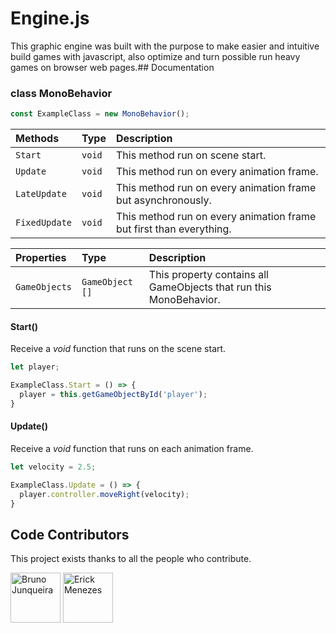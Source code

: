 
# Engine.js

This graphic engine was built with the purpose to make easier and intuitive build games with javascript, also optimize and turn possible run heavy games on browser web pages.## Documentation

### class MonoBehavior

```js
const ExampleClass = new MonoBehavior();
```

| Methods      | Type       | Description                                                         |
| :----------- | :--------- | :----------------------------------------------------------------   |
| `Start`      | `void`     | This method run on scene start.                                     |
| `Update`     | `void`     | This method run on every animation frame.                           |
| `LateUpdate` | `void`     | This method run on every animation frame but asynchronously.        |
| `FixedUpdate`| `void`     | This method run on every animation frame but first than everything. |

| Properties      | Type           | Description                                                         |
| :-------------- | :------------- | :----------------------------------------------------------------   |
| `GameObjects`   | `GameObject []`| This property contains all GameObjects that run this MonoBehavior.       |

#### Start()

Receive a *void* function that runs on the scene start.

```js
let player;

ExampleClass.Start = () => {
  player = this.getGameObjectById('player');
}
```

#### Update()
Receive a *void* function that runs on each animation frame.

```js
let velocity = 2.5;

ExampleClass.Update = () => {
  player.controller.moveRight(velocity);
}
```
## Code Contributors

This project exists thanks to all the people who contribute.

<a href="https://github.com/brunojunqueira" target="_blank" rel="noreferrer"> <img src='https://github.com/brunojunqueira.png' alt='Bruno Junqueira' width="80px" height="80px"/></a> <a href="https://github.com/erick-menezes" target="_blank" rel="noreferrer"> <img src='https://github.com/erick-menezes.png' alt='Erick Menezes' width="80px" height="80px"/></a>
